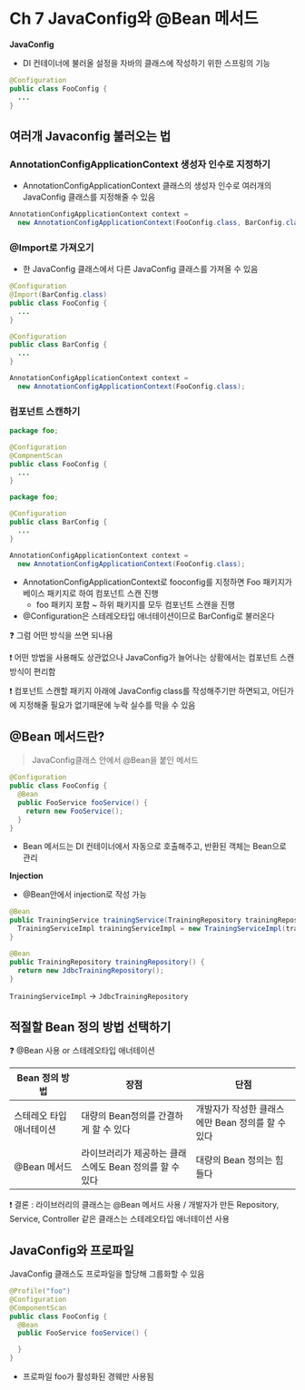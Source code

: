 # Ch 7 JavaConfig와 @Bean 메서드
**JavaConfig**
- DI 컨테이너에 불러올 설정을 자바의 클래스에 작성하기 위한 스프링의 기능
```java
@Configuration
public class FooConfig {
  ...
}
```

## 여러개 Javaconfig 불러오는 법
### AnnotationConfigApplicationContext 생성자 인수로 지정하기
- AnnotationConfigApplicationContext 클래스의 생성자 인수로 여러개의 JavaConfig 클래스를 지정해줄 수 있음
```java
AnnotationConfigApplicationContext context =
  new AnnotationConfigApplicationContext(FooConfig.class, BarConfig.class);
```
### @Import로 가져오기
- 한 JavaConfig 클래스에서 다른 JavaConfig 클래스를 가져올 수 있음
```java
@Configuration
@Import(BarConfig.class)
public class FooConfig {
  ...
}
```

```java
@Configuration
public class BarConfig {
  ...
}
```

```java
AnnotationConfigApplicationContext context =
  new AnnotationConfigApplicationContext(FooConfig.class);
```
### 컴포넌트 스캔하기 
```java
package foo;

@Configuration
@CompnentScan
public class FooConfig {
  ...
}
```

```java
package foo;

@Configuration
public class BarConfig {
  ...
}
```

```java
AnnotationConfigApplicationContext context =
  new AnnotationConfigApplicationContext(FooConfig.class);
```

- AnnotationConfigApplicationContext로 fooconfig를 지정하면 Foo 패키지가 베이스 패키지로 하여 컴포넌트 스캔 진행
  - foo 패키지 포함 ~ 하위 패키지를 모두 컴포넌트 스캔을 진행
- @Configuration은 스테레오타입 애너테이션이므로 BarConfig로 불러온다

❓ 그럼 어떤 방식을 쓰면 되나욤

❗ 어떤 방법을 사용해도 상관없으나 JavaConfig가 늘어나는 상황에서는 컴포넌트 스캔 방식이 편리함 

❗ 컴포넌트 스캔할 패키지 아래에 JavaConfig class를 작성해주기만 하면되고, 어딘가에 지정해줄 필요가 없기때문에 누락 실수를 막을 수 있음

## @Bean 메서드란?
> JavaConfig클래스 안에서 @Bean을 붙인 메서드
```java
@Configuration
public class FooConfig {
  @Bean
  public FooService fooService() {
    return new FooService();
  }
}
```
- Bean 메서드는 DI 컨테이너에서 자동으로 호출해주고, 반환된 객체는 Bean으로 관리

**Injection**
- @Bean안에서 injection로 작성 가능
```java
@Bean
public TrainingService trainingService(TrainingRepository trainingRepository) {
  TrainingServiceImpl trainingServiceImpl = new TrainingServiceImpl(trainingRepository);
}

@Bean 
public TrainingRepository trainingRepository() {
  return new JdbcTrainingRepository();
} 
```
`TrainingServiceImpl` -> `JdbcTrainingRepository`

## 적절할 Bean 정의 방법 선택하기

❓ @Bean 사용 or 스테레오타입 애너테이션

| Bean 정의 방법 | 장점 | 단점 |
|--|--|--|
| 스테레오 타입 애너테이션 | 대량의 Bean정의를 간결하게 할 수 있다 | 개발자가 작성한 클래스에만 Bean 정의를 할 수 있다 |
| @Bean 메서드 | 라이브러리가 제공하는 클래스에도 Bean 정의를 할 수 있다 | 대량의 Bean 정의는 힘들다 |

❗ 결론 : 라이브러리의 클래스는 @Bean 메서드 사용 / 개발자가 만든 Repository, Service, Controller 같은 클래스는 스테레오타입 애너테이션 사용

## JavaConfig와 프로파일
JavaConfig 클래스도 프로파일을 할당해 그룹화할 수 있음
```java
@Profile("foo")
@Configuration
@ComponentScan
public class FooConfig {
  @Bean
  public FooService fooService() {

  }
}
```
- 프로파일 foo가 활성화된 경웨만 사용됨